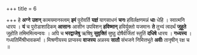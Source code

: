 +++
title = 6

+++
हे **अग्ने** **उशन्** कामयमानस्त्वम् **इमं** पुरोवर्ति **यज्ञं** यागसाधनं **चनः** हविर्लक्षणमन्नं **धाः** धेहि । स्वात्मनि धारय । **यं** च पुरोडाशादिकम् **आसानः** आसीन उपविशन् **हविष्मान्** हविर्युक्तो यजमानः **ते** तुभ्यं त्वदर्थं **जुहूते** जुहोति तमिममित्यन्वयः । अपि च **भरद्वाजेषु** ऋषिषु **सुवृक्तिं** सुष्ठु दोषैर्वर्जितां स्तुतिं **दधिषे** धारय । **गध्यस्य** । गध्यतिर्मिश्रीभावकर्मा । मिश्रणीयस्य प्राप्यस्य **वाजस्य** अन्नस्य **सातौ** संभजने निमित्तभूते **अवीः** तानृषीन् रक्ष च ॥